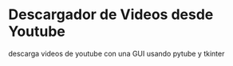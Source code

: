 # Descargador de Videos desde Youtube

descarga videos de youtube con una GUI usando pytube y tkinter